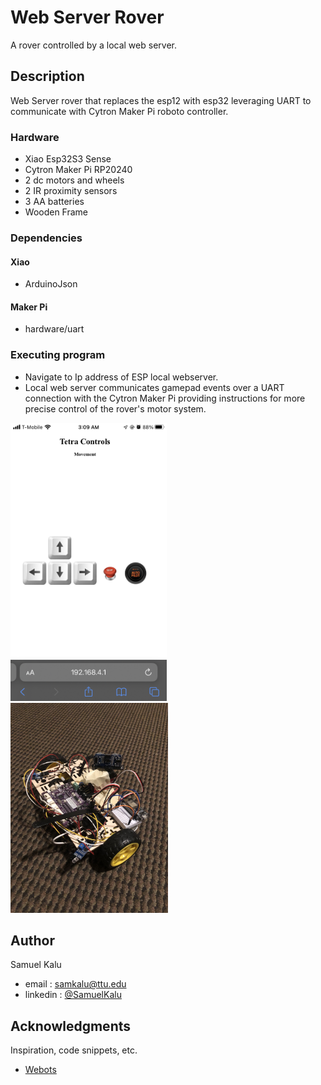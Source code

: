 # Web Server Rover

   A rover controlled by a local web server.

## Description

Web Server rover that replaces the esp12 with esp32 leveraging UART to communicate with Cytron Maker Pi roboto controller. 

### Hardware

* Xiao Esp32S3 Sense
* Cytron Maker Pi RP20240
* 2 dc motors and wheels
* 2 IR proximity sensors
* 3 AA batteries
* Wooden Frame

  
### Dependencies

#### Xiao
* ArduinoJson
#### Maker Pi
* hardware/uart


### Executing program

* Navigate to Ip address of ESP local webserver.
* Local web server communicates gamepad events over a UART connection with the Cytron Maker Pi providing instructions for more precise control of the rover's motor system. 
  
<div class= 'flex-col'>
  <img src='Controls.jpeg' style=" width:250px;height:445px;" >
  <img src='Rover.jpeg' style=" width:252px;height:336px;" >
</div>
  
## Author

Samuel Kalu
  
* email : [samkalu@ttu.edu](mailto:samkalu@ttu.edu)
* linkedin : [@SamuelKalu](https://www.linkedin.com/in/samuel-kalu-74a359342/)


## Acknowledgments

Inspiration, code snippets, etc.
* [Webots](https://cyberbotics.com/doc/guide/tutorial-4-more-about-controllers?tab-language=c++)
